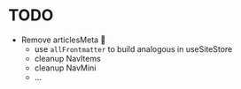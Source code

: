 # TODO

- Remove articlesMeta 🚧
  - use `allFrontmatter` to build analogous in useSiteStore
  - cleanup NavItems
  - cleanup NavMini
  - ...
